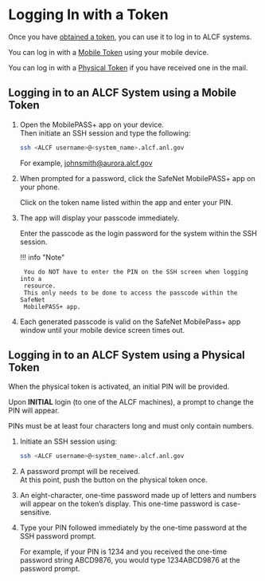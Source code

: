 # Logging In with a Token

Once you have [obtained a token](obtaining-a-token.md), you can use it to log in to ALCF systems. 

You can log in with a [Mobile Token](#logging-in-to-an-alcf-system-using-a-mobile-token) using your mobile device. 

You can log in with a [Physical Token](#logging-in-to-an-alcf-system-using-a-physical-token) if you have received one in the mail.

## Logging in to an ALCF System using a Mobile Token

1. Open the MobilePASS+ app on your device.  
    Then initiate an SSH session and type the following:

    ```bash
    ssh <ALCF username>@<system_name>.alcf.anl.gov
    ```

    For example, <johnsmith@aurora.alcf.gov>

1. When prompted for a password, click the SafeNet MobilePASS+ app on your
   phone.

    Click on the token name listed within the app and enter your PIN.

1. The app will display your passcode immediately.

    Enter the passcode as the login password for the system within the SSH session.

    !!! info "Note"

        You do NOT have to enter the PIN on the SSH screen when logging into a
        resource.
        This only needs to be done to access the passcode within the SafeNet
        MobilePASS+ app.

1. Each generated passcode is valid on the SafeNet MobilePass+ app window until
   your mobile device screen times out.

## Logging in to an ALCF System using a Physical Token

When the physical token is activated, an initial PIN will be provided.

Upon **INITIAL** login (to one of the ALCF machines), a prompt to change the
PIN will appear.

PINs must be at least four characters long and must only contain
numbers.

1. Initiate an SSH session using:

    ```bash
    ssh <ALCF username>@<system_name>.alcf.anl.gov
    ```

2. A password prompt will be received.  
   At this point, push the button on the physical token once.

3. An eight-character, one-time password made up of letters and numbers will
   appear on the token’s display.
   This one-time password is case-sensitive.

4. Type your PIN followed immediately by the one-time password at the SSH
   password prompt.

   For example, if your PIN is 1234 and you received the one-time password
   string ABCD9876, you would type 1234ABCD9876 at the password prompt.
